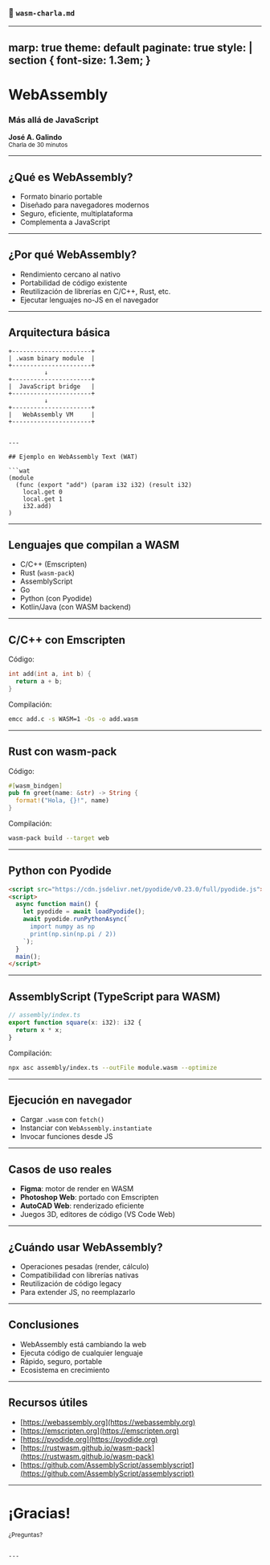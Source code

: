 ### 📄 `wasm-charla.md`

---
marp: true
theme: default
paginate: true
style: |
  section {
    font-size: 1.3em;
  }
---

<!-- _class: lead -->

# WebAssembly  
### Más allá de JavaScript

**José A. Galindo**  
<small>Charla de 30 minutos</small>

---

## ¿Qué es WebAssembly?

- Formato binario portable
- Diseñado para navegadores modernos
- Seguro, eficiente, multiplataforma
- Complementa a JavaScript

---

## ¿Por qué WebAssembly?

- Rendimiento cercano al nativo
- Portabilidad de código existente
- Reutilización de librerías en C/C++, Rust, etc.
- Ejecutar lenguajes no-JS en el navegador

---

## Arquitectura básica

```text
+----------------------+
| .wasm binary module  |
+----------------------+
          ↓
+----------------------+
|  JavaScript bridge   |
+----------------------+
          ↓
+----------------------+
|   WebAssembly VM     |
+----------------------+


---

## Ejemplo en WebAssembly Text (WAT)

```wat
(module
  (func (export "add") (param i32 i32) (result i32)
    local.get 0
    local.get 1
    i32.add)
)
```

---

## Lenguajes que compilan a WASM

- C/C++ (Emscripten)
- Rust (`wasm-pack`)
- AssemblyScript
- Go
- Python (con Pyodide)
- Kotlin/Java (con WASM backend)

---

## C/C++ con Emscripten

Código:

```c
int add(int a, int b) {
  return a + b;
}
```

Compilación:

```bash
emcc add.c -s WASM=1 -Os -o add.wasm
```

---

## Rust con wasm-pack

Código:

```rust
#[wasm_bindgen]
pub fn greet(name: &str) -> String {
  format!("Hola, {}!", name)
}
```

Compilación:

```bash
wasm-pack build --target web
```

---

## Python con Pyodide

```html
<script src="https://cdn.jsdelivr.net/pyodide/v0.23.0/full/pyodide.js"></script>
<script>
  async function main() {
    let pyodide = await loadPyodide();
    await pyodide.runPythonAsync(`
      import numpy as np
      print(np.sin(np.pi / 2))
    `);
  }
  main();
</script>
```

---

## AssemblyScript (TypeScript para WASM)

```ts
// assembly/index.ts
export function square(x: i32): i32 {
  return x * x;
}
```

Compilación:

```bash
npx asc assembly/index.ts --outFile module.wasm --optimize
```

---

## Ejecución en navegador

- Cargar `.wasm` con `fetch()`
- Instanciar con `WebAssembly.instantiate`
- Invocar funciones desde JS

---

## Casos de uso reales

- **Figma**: motor de render en WASM
- **Photoshop Web**: portado con Emscripten
- **AutoCAD Web**: renderizado eficiente
- Juegos 3D, editores de código (VS Code Web)

---

## ¿Cuándo usar WebAssembly?

- Operaciones pesadas (render, cálculo)
- Compatibilidad con librerías nativas
- Reutilización de código legacy
- Para extender JS, no reemplazarlo

---

## Conclusiones

- WebAssembly está cambiando la web
- Ejecuta código de cualquier lenguaje
- Rápido, seguro, portable
- Ecosistema en crecimiento

---

## Recursos útiles

- [https://webassembly.org](https://webassembly.org)
- [https://emscripten.org](https://emscripten.org)
- [https://pyodide.org](https://pyodide.org)
- [https://rustwasm.github.io/wasm-pack](https://rustwasm.github.io/wasm-pack)
- [https://github.com/AssemblyScript/assemblyscript](https://github.com/AssemblyScript/assemblyscript)

---

<!-- _class: lead -->

# ¡Gracias!

<small>¿Preguntas?</small>
```

---

